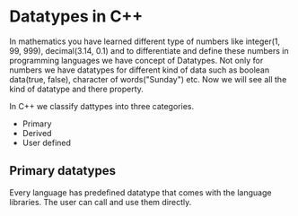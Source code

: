 # Datatypes in C++

In mathematics you have learned different type of numbers like integer(1, 99, 999), decimal(3.14, 0.1) and to differentiate and define these numbers in programming languages we have concept of Datatypes. Not only for numbers we have datatypes for different kind of data such as boolean data(true, false), character of words("Sunday") etc. Now we will see all the kind of datatype and there property.

In C++ we classify dattypes into three categories.

- Primary
- Derived
- User defined

## Primary datatypes

Every language has predefined datatype that comes with the language libraries. The user can call and use them directly.

